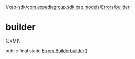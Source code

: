 //[xap-sdk](../../../index.md)/[com.expediagroup.sdk.xap.models](../index.md)/[Errors](index.md)/[builder](builder.md)

# builder

[JVM]\

public final static [Errors.Builder](-builder/index.md)[builder](builder.md)()
